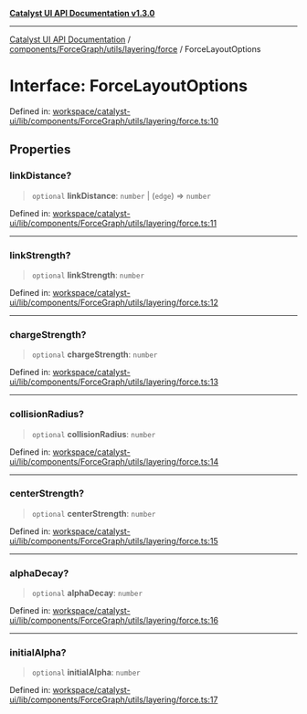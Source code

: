 [**Catalyst UI API Documentation v1.3.0**](../../../../../../README.md)

---

[Catalyst UI API Documentation](../../../../../../README.md) / [components/ForceGraph/utils/layering/force](../README.md) / ForceLayoutOptions

# Interface: ForceLayoutOptions

Defined in: [workspace/catalyst-ui/lib/components/ForceGraph/utils/layering/force.ts:10](https://github.com/TheBranchDriftCatalyst/catalyst-ui/blob/main/lib/components/ForceGraph/utils/layering/force.ts#L10)

## Properties

### linkDistance?

> `optional` **linkDistance**: `number` \| (`edge`) => `number`

Defined in: [workspace/catalyst-ui/lib/components/ForceGraph/utils/layering/force.ts:11](https://github.com/TheBranchDriftCatalyst/catalyst-ui/blob/main/lib/components/ForceGraph/utils/layering/force.ts#L11)

---

### linkStrength?

> `optional` **linkStrength**: `number`

Defined in: [workspace/catalyst-ui/lib/components/ForceGraph/utils/layering/force.ts:12](https://github.com/TheBranchDriftCatalyst/catalyst-ui/blob/main/lib/components/ForceGraph/utils/layering/force.ts#L12)

---

### chargeStrength?

> `optional` **chargeStrength**: `number`

Defined in: [workspace/catalyst-ui/lib/components/ForceGraph/utils/layering/force.ts:13](https://github.com/TheBranchDriftCatalyst/catalyst-ui/blob/main/lib/components/ForceGraph/utils/layering/force.ts#L13)

---

### collisionRadius?

> `optional` **collisionRadius**: `number`

Defined in: [workspace/catalyst-ui/lib/components/ForceGraph/utils/layering/force.ts:14](https://github.com/TheBranchDriftCatalyst/catalyst-ui/blob/main/lib/components/ForceGraph/utils/layering/force.ts#L14)

---

### centerStrength?

> `optional` **centerStrength**: `number`

Defined in: [workspace/catalyst-ui/lib/components/ForceGraph/utils/layering/force.ts:15](https://github.com/TheBranchDriftCatalyst/catalyst-ui/blob/main/lib/components/ForceGraph/utils/layering/force.ts#L15)

---

### alphaDecay?

> `optional` **alphaDecay**: `number`

Defined in: [workspace/catalyst-ui/lib/components/ForceGraph/utils/layering/force.ts:16](https://github.com/TheBranchDriftCatalyst/catalyst-ui/blob/main/lib/components/ForceGraph/utils/layering/force.ts#L16)

---

### initialAlpha?

> `optional` **initialAlpha**: `number`

Defined in: [workspace/catalyst-ui/lib/components/ForceGraph/utils/layering/force.ts:17](https://github.com/TheBranchDriftCatalyst/catalyst-ui/blob/main/lib/components/ForceGraph/utils/layering/force.ts#L17)
